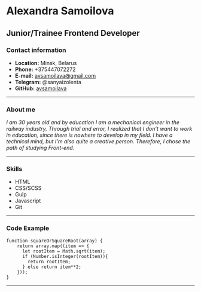 # Alexandra Samoilova



## Junior/Trainee Frontend Developer



### Contact information


+ **Location:** Minsk, Belarus
+ **Phone:** +375447072272
+ **E-mail:** avsamoilava@gmail.com
+ **Telegram:** @sanyaizolenta
+ **GitHub:** [avsamoilava](https://github.com/avsamoilava)


------


### About me


*I am 30 years old and by education I am a mechanical engineer in the railway industry. Through trial and error, I realized that I don’t want to work in education, since there is nowhere to develop in my field. I have a technical mind, but I'm also quite a creative person. Therefore, I chose the path of studying Front-end.*


------


### Skills


+ HTML
+ CSS/SCSS
+ Gulp
+ Javascript
+ Git


------


### Code Example


```
function squareOrSquareRoot(array) {
    return array.map((item => {
      let rootItem = Math.sqrt(item);
      if (Number.isInteger(rootItem)){
        return rootItem;
      } else return item**2;
    }));
}
```


------


